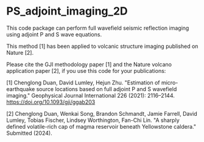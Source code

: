 # PS_adjoint_imaging_2D

This code package can perform full wavefield seismic reflection imaging using adjoint P and S wave equations.

This method [1] has been applied to volcanic structure imaging published on Nature [2].

Please cite the GJI methodology paper [1] and the Nature volcano application paper [2], if you use this code for your publications:

[1] Chenglong Duan, David Lumley, Hejun Zhu. "Estimation of micro-earthquake source locations based on full adjoint P and S wavefield imaging." Geophysical Journal International 226 (2021): 2116–2144. https://doi.org/10.1093/gji/ggab203

[2] Chenglong Duan, Wenkai Song, Brandon Schmandt, Jamie Farrell, David Lumley, Tobias Fischer, Lindsey Worthington, Fan-Chi Lin. "A sharply defined volatile-rich cap of magma reservoir beneath Yellowstone caldera." Submitted (2024).
